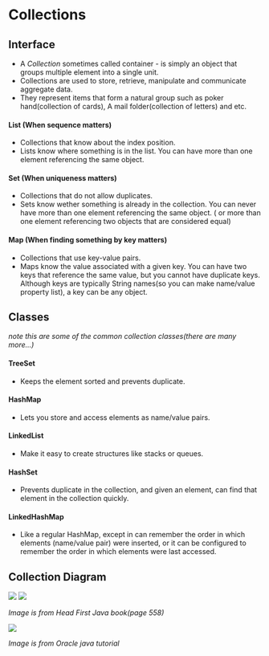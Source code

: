 # Collections

## Interface
- A *Collection* sometimes called container - is simply an object that groups multiple element into a single unit.
- Collections are used to store, retrieve, manipulate and communicate aggregate data.
- They represent items that form a natural group such as poker hand(collection of cards), A mail folder(collection of letters) and etc.

#### List (When sequence matters)
- Collections that know about the index position.
- Lists know where something is in the list. You can have more than one element referencing the same object.

#### Set (When uniqueness matters)
- Collections that do not allow duplicates.
- Sets know wether something is already in the collection. You can never have more than one element referencing
the same object. ( or more than one element referencing two objects that are considered equal)

#### Map (When finding something by key matters)
- Collections that use key-value pairs.
- Maps know the value associated with a given key. You can have two keys that reference the same value, 
but you cannot have duplicate keys. Although keys are typically String names(so you can make name/value property list), 
a key can be any object.

## Classes
*note this are some of the common collection classes(there are many more...)*

#### TreeSet
- Keeps the element sorted and prevents duplicate.

#### HashMap
- Lets you store and access elements as name/value pairs.

#### LinkedList
- Make it easy to create structures like stacks or queues.

#### HashSet
- Prevents duplicate in the collection, and given  an element, can find that element in the collection quickly.

#### LinkedHashMap
- Like a regular HashMap, except in can remember the order in which elements (name/value pair) were inserted, 
or it can be configured to remember the order in which elements were last accessed.

## Collection Diagram

![](../img/java/collectionapi1.PNG)
![](../img/java/collectionapi2.PNG)

*Image is from Head First Java book(page 558)*

![](../img/java/collectionapi3.PNG)

*Image is from Oracle java tutorial*
